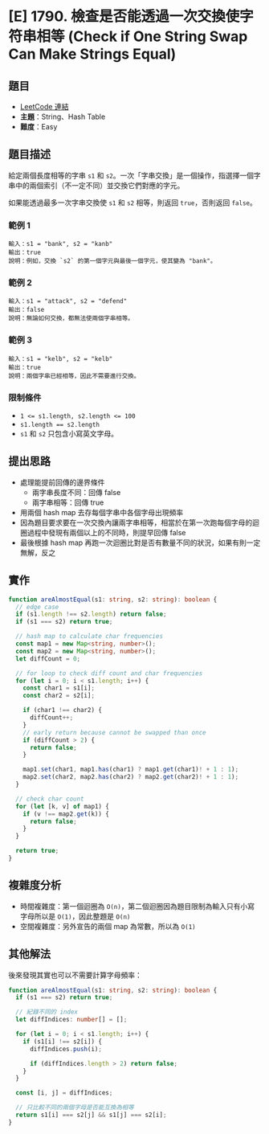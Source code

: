 # [E] 1790. 檢查是否能透過一次交換使字符串相等 (Check if One String Swap Can Make Strings Equal)

## 題目

- [LeetCode 連結](https://leetcode.com/problems/check-if-one-string-swap-can-make-strings-equal)
- **主題**：String、Hash Table
- **難度**：Easy

## 題目描述

給定兩個長度相等的字串 `s1` 和 `s2`。一次「字串交換」是一個操作，指選擇一個字串中的兩個索引（不一定不同）並交換它們對應的字元。

如果能透過最多一次字串交換使 `s1` 和 `s2` 相等，則返回 `true`，否則返回 `false`。

### 範例 1

```plain
輸入：s1 = "bank", s2 = "kanb"
輸出：true
說明：例如，交換 `s2` 的第一個字元與最後一個字元，使其變為 "bank"。
```

### 範例 2

```plain
輸入：s1 = "attack", s2 = "defend"
輸出：false
說明：無論如何交換，都無法使兩個字串相等。
```

### 範例 3

```plain
輸入：s1 = "kelb", s2 = "kelb"
輸出：true
說明：兩個字串已經相等，因此不需要進行交換。
```

### 限制條件

- `1 <= s1.length, s2.length <= 100`
- `s1.length == s2.length`
- `s1` 和 `s2` 只包含小寫英文字母。

## 提出思路

- 處理能提前回傳的邊界條件
  - 兩字串長度不同：回傳 false
  - 兩字串相等：回傳 true
- 用兩個 hash map 去存每個字串中各個字母出現頻率
- 因為題目要求要在一次交換內讓兩字串相等，相當於在第一次跑每個字母的迴圈過程中發現有兩個以上的不同時，則提早回傳 false
- 最後根據 hash map 再跑一次迴圈比對是否有數量不同的狀況，如果有則一定無解，反之

## 實作

```ts
function areAlmostEqual(s1: string, s2: string): boolean {
  // edge case
  if (s1.length !== s2.length) return false;
  if (s1 === s2) return true;

  // hash map to calculate char frequencies
  const map1 = new Map<string, number>();
  const map2 = new Map<string, number>();
  let diffCount = 0;

  // for loop to check diff count and char frequencies
  for (let i = 0; i < s1.length; i++) {
    const char1 = s1[i];
    const char2 = s2[i];

    if (char1 !== char2) {
      diffCount++;
    }
    // early return because cannot be swapped than once
    if (diffCount > 2) {
      return false;
    }

    map1.set(char1, map1.has(char1) ? map1.get(char1)! + 1 : 1);
    map2.set(char2, map2.has(char2) ? map2.get(char2)! + 1 : 1);
  }

  // check char count
  for (let [k, v] of map1) {
    if (v !== map2.get(k)) {
      return false;
    }
  }

  return true;
}
```

## 複雜度分析

- 時間複雜度：第一個迴圈為 `O(n)`，第二個迴圈因為題目限制為輸入只有小寫字母所以是 `O(1)`，因此整題是 `O(n)`
- 空間複雜度：另外宣告的兩個 map 為常數，所以為 `O(1)`

## 其他解法

後來發現其實也可以不需要計算字母頻率：

```ts
function areAlmostEqual(s1: string, s2: string): boolean {
  if (s1 === s2) return true;

  // 紀錄不同的 index
  let diffIndices: number[] = [];

  for (let i = 0; i < s1.length; i++) {
    if (s1[i] !== s2[i]) {
      diffIndices.push(i);

      if (diffIndices.length > 2) return false;
    }
  }

  const [i, j] = diffIndices;

  // 只比較不同的兩個字母是否能互換為相等
  return s1[i] === s2[j] && s1[j] === s2[i];
}
```
